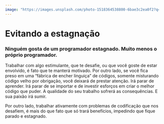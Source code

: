 ```yaml
---
image: "https://images.unsplash.com/photo-1518364538800-6bae3c2ea0f2?q=80&w=2071&auto=format&fit=crop&ixlib=rb-4.0.3&ixid=M3wxMjA3fDB8MHxwaG90by1wYWdlfHx8fGVufDB8fHx8fA%3D%3D"
---
```


# Evitando a estagnação

### Ninguém gosta de um programador estagnado. Muito menos o próprio programador.

Trabalhar com algo estimulante, que te desafie, ou que você goste de estar envolvido, é fato que te manterá motivado. Por outro lado, se você fica preso em uma “fábrica de encher linguiça” de códigos, somente misturando código velho por obrigação, você deixará de prestar atenção. Irá parar de aprender. Irá parar de se importar e de investir esforços em criar o melhor código que puder. A qualidade do seu trabalho sofrerá as consequências. E sua paixão irá sumir.

Por outro lado, trabalhar ativamente com problemas de codificação que nos desafiem, é mais do que fato que só trará benefícios, impedindo que fique parado e estagnado.
